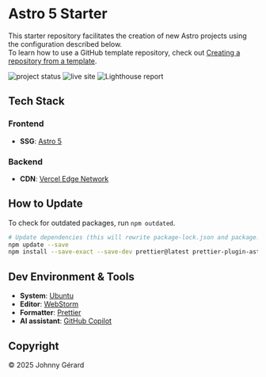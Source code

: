 # Astro 5 Starter

This starter repository facilitates the creation of new Astro projects using the configuration described below.  
To learn how to use a GitHub template repository, check out [Creating a repository from a template](https://docs.github.com/en/repositories/creating-and-managing-repositories/creating-a-repository-from-a-template).

![project status](https://img.shields.io/badge/status-work_in_progress-red?style=for-the-badge)
![live site](https://img.shields.io/badge/live_site-blue?style=for-the-badge)
![Lighthouse report](https://img.shields.io/badge/lighthouse-F44B21?style=for-the-badge&logo=lighthouse&logoColor=fff)

## Tech Stack

### Frontend

- **SSG**: [Astro 5](https://astro.build/)

### Backend

- **CDN**: [Vercel Edge Network](https://vercel.com/docs/edge-network)

## How to Update

To check for outdated packages, run `npm outdated`.

```bash
# Update dependencies (this will rewrite package-lock.json and package.json)
npm update --save
npm install --save-exact --save-dev prettier@latest prettier-plugin-astro@latest
```

## Dev Environment & Tools

- **System**: [Ubuntu](https://ubuntu.com/desktop)
- **Editor**: [WebStorm](https://www.jetbrains.com/webstorm/)
- **Formatter**: [Prettier](https://prettier.io/)
- **AI assistant**: [GitHub Copilot](https://github.com/features/copilot)

## Copyright

© 2025 Johnny Gérard

